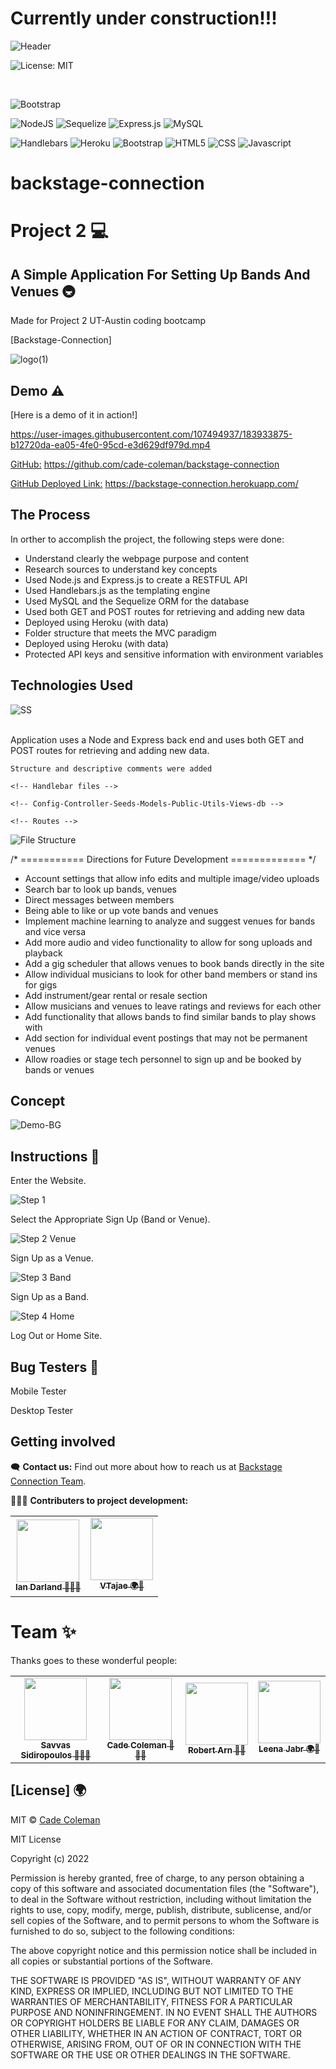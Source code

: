 # Currently under construction!!!

![Header](https://user-images.githubusercontent.com/107494937/183703271-3420e958-d326-4cdb-af89-1edf0a5a2fbe.PNG)



![License: MIT](https://img.shields.io/badge/License-MIT-yellow.svg)

<br>

![Bootstrap](https://img.shields.io/badge/bootstrap-%23563D7C.svg?style=for-the-badge&logo=bootstrap&logoColor=white)

![NodeJS](https://img.shields.io/badge/node.js-6DA55F?style=for-the-badge&logo=node.js&logoColor=white)
![Sequelize](https://img.shields.io/badge/Sequelize-52B0E7?style=for-the-badge&logo=Sequelize&logoColor=white)
![Express.js](https://img.shields.io/badge/express.js-%23404d59.svg?style=for-the-badge&logo=express&logoColor=%2361DAFB)
![MySQL](https://img.shields.io/badge/mysql-%2300f.svg?style=for-the-badge&logo=mysql&logoColor=white)

![Handlebars](https://img.shields.io/badge/Handlebars.js-f0772b?style=for-the-badge&logo=handlebarsdotjs&logoColor=black)
![Heroku](https://img.shields.io/badge/Heroku-430098?style=for-the-badge&logo=heroku&logoColor=white)
![Bootstrap](https://img.shields.io/badge/bootstrap-%23563D7C.svg?style=for-the-badge&logo=bootstrap&logoColor=white)
![HTML5](https://img.shields.io/badge/HTML5-E34F26?style=for-the-badge&logo=html5&logoColor=white)
![CSS](https://img.shields.io/badge/CSS3-1572B6?style=for-the-badge&logo=css3&logoColor=white)
![Javascript](https://img.shields.io/badge/JavaScript-323330?style=for-the-badge&logo=javascript&logoColor=F7DF1E)

# backstage-connection
# Project 2 💻
 ## A Simple Application For Setting Up Bands And Venues 🚇
 Made for Project 2 UT-Austin coding bootcamp

[Backstage-Connection]

![logo(1)](https://user-images.githubusercontent.com/107494937/183695077-0e913004-6dc5-4f65-b5c1-12d568daff48.jpg)


## Demo ⚠️

[Here is a demo of it in action!] 

https://user-images.githubusercontent.com/107494937/183933875-b12720da-ea05-4fe0-95cd-e3d629df979d.mp4

[GitHub:](https://github.com/cade-coleman/backstage-connection) https://github.com/cade-coleman/backstage-connection

[GitHub Deployed Link:](https://backstage-connection.herokuapp.com/) https://backstage-connection.herokuapp.com/



## The Process
In orther to accomplish the project, the following steps were done:
  - Understand clearly the webpage purpose and content
  - Research sources to understand key concepts
  - Used Node.js and Express.js to create a RESTFUL API
  - Used Handlebars.js as the templating engine
  - Used MySQL and the Sequelize ORM for the database
  - Used both GET and POST routes for retrieving and adding new data
  - Deployed using Heroku (with data)
  - Folder structure that meets the MVC paradigm
  - Deployed using Heroku (with data)
  - Protected API keys and sensitive information with environment variables
  
  ## Technologies Used
  
  ![SS](https://user-images.githubusercontent.com/107494937/183795136-562ce13a-54b4-4b13-b162-817a765ea0bf.PNG)

  
\
Application uses a Node and Express back end and uses both GET and POST routes for retrieving and adding new data.
```
Structure and descriptive comments were added

<!-- Handlebar files -->

<!-- Config-Controller-Seeds-Models-Public-Utils-Views-db -->

<!-- Routes -->

```
![File Structure](https://user-images.githubusercontent.com/107494937/183690355-0c67da52-9ce0-40a8-b84a-fc43a50c0be3.PNG)

/* =========== Directions for Future Development ============= */
  - Account settings that allow info edits and multiple image/video uploads
  - Search bar to look up bands, venues
  - Direct messages between members
  - Being able to like or up vote bands and venues
  - Implement machine learning to analyze and suggest venues for bands and vice versa
  - Add more audio and video functionality to allow for song uploads and playback
  - Add a gig scheduler that allows venues to book bands directly in the site
  - Allow individual musicians to look for other band members or stand ins for gigs
  - Add instrument/gear rental or resale section
  - Allow musicians and venues to leave ratings and reviews for each other
  - Add functionality that allows bands to find similar bands to play shows with
  - Add section for individual event postings that may not be permanent venues
  - Allow roadies or stage tech personnel to sign up and be booked by bands or venues 

## Concept

![Demo-BG](https://user-images.githubusercontent.com/107494937/183463950-7e4943e4-b087-4461-af09-99cd341ec697.gif)


## Instructions 📝

Enter the Website. 

![Step 1](https://user-images.githubusercontent.com/107494937/183947234-ae8ff87c-4da4-4caa-b2d9-c9911ad1f9fe.PNG)




Select the Appropriate Sign Up (Band or Venue).


![Step 2 Venue](https://user-images.githubusercontent.com/107494937/183947343-83674010-bf4b-42f3-8088-af687adad106.PNG)

Sign Up as a Venue.

![Step 3 Band](https://user-images.githubusercontent.com/107494937/183947384-30cccec3-5c6b-4ddd-8fd8-5e8ee0e611d8.PNG)

Sign Up as a Band.


![Step 4 Home](https://user-images.githubusercontent.com/107494937/183947487-1fc86834-638e-494d-b4c6-65950a54229d.PNG)

Log Out or Home Site.



## Bug Testers 🐛

Mobile Tester <br>

Desktop Tester 


## Getting involved

🗨️ **Contact us:**
Find out more about how to reach us at
[Backstage Connection Team](https://github.com/cade-coleman/backstage-connection).


👩🏾‍💻 **Contributers to project development:**

<table>
  <tr>
<td align="center"><a href="https://github.com/iandarland"><img src="https://avatars.githubusercontent.com/u/79872626?v=4" width="100px;" alt=""/><br /><sub><b>Ian Darland 📆🔌💡 </b></sub></a></td>
<td align="center"><a href="https://github.com/vTajae?tab=overview&from=2022-07-01&to=2022-07-31"><img src="https://avatars.githubusercontent.com/u/61326464?v=4" width="100px;" alt=""/><br /><sub><b>VTajae 🌍📖</b></sub></a></td>
    </tr>
</table>


# Team ✨

Thanks goes to these wonderful people:

<!-- ALL-CONTRIBUTORS-LIST:START - Do not remove or modify this section -->
<!-- prettier-ignore-start -->
<!-- markdownlint-disable -->
<table>
  <tr>
<td align="center"><a href="https://github.com/Sidiro23"><img src="https://avatars.githubusercontent.com/u/106550353?v=4" width="100px;" alt=""/><br /><sub><b>Savvas Sidiropoulos 📆🔌💡 </b></sub></a></td>
<td align="center"><a href="https://github.com/cade-coleman"><img src="https://avatars.githubusercontent.com/u/105037672?v=4" width="100px;" alt=""/><br /><sub><b>Cade Coleman 🤖🧑‍🏫</b></sub></a></td>
<td align="center"><a href="https://github.com/rarn92"><img src="https://avatars.githubusercontent.com/u/106767290?v=4" width="100px;" alt=""/><br /><sub><b>Robert Arn 🎨💡</b></sub></a></td>
<td align="center"><a href="https://github.com/LeenaJabr"><img src="https://avatars.githubusercontent.com/u/107494937?v=4" width="100px;" alt=""/><br /><sub><b>Leena Jabr 🌍📖</b></sub></a></td>
 </tr>
</table>

<!-- markdownlint-restore -->
<!-- prettier-ignore-end -->

<!-- ALL-CONTRIBUTORS-LIST:END -->


## [License] 🌍 
 
MIT © [Cade Coleman](https://github.com/cade-coleman)

MIT License

Copyright (c) 2022

Permission is hereby granted, free of charge, to any person obtaining a copy of this software and associated documentation files (the "Software"), to deal in the Software without restriction, including without limitation the rights to use, copy, modify, merge, publish, distribute, sublicense, and/or sell copies of the Software, and to permit persons to whom the Software is furnished to do so, subject to the following conditions:

The above copyright notice and this permission notice shall be included in all copies or substantial portions of the Software.

THE SOFTWARE IS PROVIDED "AS IS", WITHOUT WARRANTY OF ANY KIND, EXPRESS OR IMPLIED, INCLUDING BUT NOT LIMITED TO THE WARRANTIES OF MERCHANTABILITY, FITNESS FOR A PARTICULAR PURPOSE AND NONINFRINGEMENT. IN NO EVENT SHALL THE AUTHORS OR COPYRIGHT HOLDERS BE LIABLE FOR ANY CLAIM, DAMAGES OR OTHER LIABILITY, WHETHER IN AN ACTION OF CONTRACT, TORT OR OTHERWISE, ARISING FROM, OUT OF OR IN CONNECTION WITH THE SOFTWARE OR THE USE OR OTHER DEALINGS IN THE SOFTWARE.
